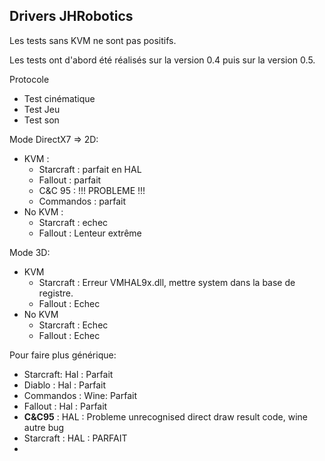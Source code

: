 ## Drivers JHRobotics
Les tests sans KVM ne sont pas positifs.

Les tests ont d'abord été réalisés sur la version 0.4 puis sur la version 0.5.

Protocole
- Test cinématique
- Test Jeu
- Test son

Mode DirectX7 => 2D:
- KVM :
  - Starcraft : parfait en HAL
  - Fallout : parfait
  - C&C 95 : !!! PROBLEME !!!
  - Commandos : parfait
- No KVM : 
  - Starcraft : echec
  - Fallout : Lenteur extrême

Mode 3D:
- KVM
  - Starcraft : Erreur VMHAL9x.dll, mettre system dans la base de registre.
  - Fallout : Echec
- No KVM
  - Starcraft : Echec
  - Fallout : Echec
 

Pour faire plus générique:
- Starcraft: Hal : Parfait
- Diablo : Hal : Parfait
- Commandos : Wine: Parfait
- Fallout : Hal : Parfait
- **C&C95** : HAL : Probleme unrecognised direct draw result code, wine autre bug
- Starcraft : HAL : PARFAIT
- 

